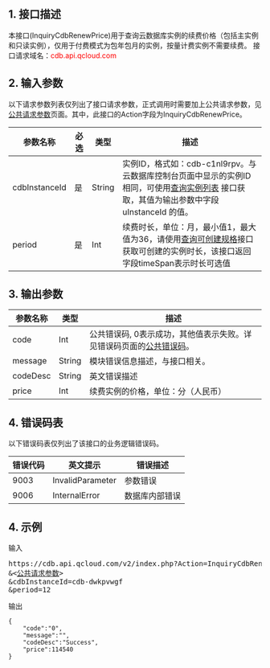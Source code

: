 ## 1. 接口描述
本接口(InquiryCdbRenewPrice)用于查询云数据库实例的续费价格（包括主实例和只读实例），仅用于付费模式为包年包月的实例，按量计费实例不需要续费。
接口请求域名：<font style='color:red'>cdb.api.qcloud.com </font>


## 2. 输入参数
以下请求参数列表仅列出了接口请求参数，正式调用时需要加上公共请求参数，见<a href='/document/product/236/6921' title='公共请求参数'>公共请求参数</a>页面。其中，此接口的Action字段为InquiryCdbRenewPrice。

| 参数名称 | 必选  | 类型 | 描述 |
|---------|---------|---------|---------|
| cdbInstanceId | 是 | String | 实例ID，格式如：cdb-c1nl9rpv。与云数据库控制台页面中显示的实例ID相同，可使用[查询实例列表](/doc/api/253/1266) 接口获取，其值为输出参数中字段 uInstanceId 的值。 |
| period | 是 | Int | 续费时长，单位：月，最小值1，最大值为36，请使用[查询可创建规格](/doc/api/253/1333)接口获取可创建的实例时长，该接口返回字段timeSpan表示时长可选值 |


## 3. 输出参数
| 参数名称 | 类型 | 描述 |
|---------|---------|---------|
| code | Int | 公共错误码, 0表示成功，其他值表示失败。详见错误码页面的<a href='http://tce.fsphere.cn/doc/api/372/%E9%94%99%E8%AF%AF%E7%A0%81#1.E3.80.81.E5.85.AC.E5.85.B1.E9.94.99.E8.AF.AF.E7.A0.81' title='公共错误码'>公共错误码</a>。|
| message | String | 模块错误信息描述，与接口相关。|
| codeDesc | String | 英文错误描述 |
| price | Int | 续费实例的价格，单位：分（人民币） |


## 4. 错误码表
以下错误码表仅列出了该接口的业务逻辑错误码。

| 错误代码 | 英文提示 | 错误描述 |
|---------|---------|---------|
| 9003 | InvalidParameter | 参数错误 |
| 9006 | InternalError | 数据库内部错误 |


## 4. 示例
输入
<pre>
https://cdb.api.qcloud.com/v2/index.php?Action=InquiryCdbRenewPrice
&<<a href="/document/product/236/6921">公共请求参数</a>>
&cdbInstanceId=cdb-dwkpvwgf
&period=12
</pre>

输出
```
{
    "code":"0",
    "message":"",
    "codeDesc":"Success",
    "price":114540
}
```

